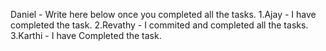 Daniel - Write here below once you completed all the tasks.
1.Ajay   - I have completed the task.
2.Revathy - I commited and completed all the tasks.
3.Karthi - I have Completed the task.
